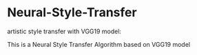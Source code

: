 # Neural-Style-Transfer
artistic style transfer with VGG19 model:

This is a Neural Style Transfer Algorithm based on VGG19 model   
